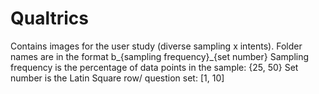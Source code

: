 # Qualtrics
Contains images for the user study (diverse sampling x intents).
Folder names are in the format b_{sampling frequency}_{set number}
Sampling frequency is the percentage of data points in the sample: {25, 50}
Set number is the Latin Square row/ question set: [1, 10]

